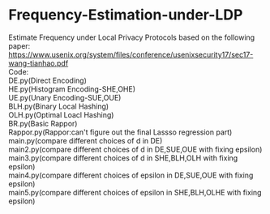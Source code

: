 # Frequency-Estimation-under-LDP
Estimate Frequency under Local Privacy Protocols based on the following paper:   
https://www.usenix.org/system/files/conference/usenixsecurity17/sec17-wang-tianhao.pdf  
Code:  
  DE.py(Direct Encoding)   
  HE.py(Histogram Encoding-SHE,OHE)   
  UE.py(Unary Encoding-SUE,OUE)   
  BLH.py(Binary Local Hashing)   
  OLH.py(Optimal Loacl Hashing)  
  BR.py(Basic Rappor)  
  Rappor.py(Rappor:can't figure out the final Lassso regression part)   
  main.py(compare different choices of d in DE)   
  main2.py(compare different choices of d in DE,SUE,OUE with fixing epsilon)   
  main3.py(compare different choices of d in SHE,BLH,OLH with fixing epsilon)   
  main4.py(compare different choices of epsilon in DE,SUE,OUE with fixing epsilon)   
  main5.py(compare different choices of epsilon in SHE,BLH,OLHE with fixing epsilon)  
  

